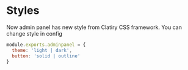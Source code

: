 # Styles
Now admin panel has new style from Clatiry CSS framework.
You can change style in config
~~~js
module.exports.adminpanel = {
  theme: 'light | dark',
  button: 'solid | outline'
}
~~~

